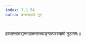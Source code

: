 ```yaml
---
index: 7.1.54
sutra: ह्रस्वनद्यापो नुट्

---
```

ह्रस्वान्तान्नद्यन्तादाबन्ताच्चाङ्गात्परस्यामो नुडागमः॥